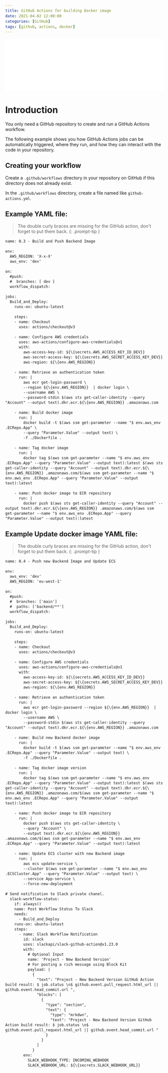 ```yaml
---
title: GitHub Actions for building Docker image
date: 2021-04-02 12:00:00
categories: [GitHub]
tags: [github, actions, docker]
---
```

<script defer data-domain="senad-d.github.io" src="https://plus.seki.ink/js/script.js"></script>
![](https://github.com/senad-d/senad-d.github.io/blob/main/_media/images/git-banner.png?raw=true)

# Introduction

You only need a GitHub repository to create and run a GitHub Actions workflow. 

The following example shows you how GitHub Actions jobs can be automatically triggered, where they run, and how they can interact with the code in your repository.

## Creating your workflow

Create a `.github/workflows` directory in your repository on GitHub if this directory does not already exist.

In the `.github/workflows` directory, create a file named like `github-actions.yml`.

## Example YAML file:

> The double curly braces are missing for the GitHub action, don't forget to put them back.
{: .prompt-tip }

```shell
name: 0.3 - Build and Push Backend Image

env:
  AWS_REGION: 'X-x-X'
  aws_env: 'dev'

on:
  #push:
  #  branches: [ dev ]
  workflow_dispatch:
  
jobs:
  Build_and_Deploy:
    runs-on: ubuntu-latest

    steps:
    - name: Checkout
      uses: actions/checkout@v3

    - name: Configure AWS credentials
      uses: aws-actions/configure-aws-credentials@v1
      with:
        aws-access-key-id: ${\{secrets.AWS_ACCESS_KEY_ID_DEV}} 
        aws-secret-access-key: ${\{secrets.AWS_SECRET_ACCESS_KEY_DEV}} 
        aws-region: ${\{env.AWS_REGION}} 

    - name: Retrieve an authentication token
      run: |
        aws ecr get-login-password \
        --region ${\{env.AWS_REGION}}  | docker login \
        --username AWS \
        --password-stdin $(aws sts get-caller-identity --query "Account" --output text).dkr.ecr.${\{env.AWS_REGION}} .amazonaws.com

    - name: Build docker image
      run: |
        docker build -t $(aws ssm get-parameter --name "$ env.aws_env .ECRepo.App" \
        --query "Parameter.Value" --output text) \
        -f ./Dockerfile .

    - name: Tag docker image
      run: |
        docker tag $(aws ssm get-parameter --name "$ env.aws_env .ECRepo.App" --query "Parameter.Value" --output text):latest $(aws sts get-caller-identity --query "Account" --output text).dkr.ecr.${\{env.AWS_REGION}} .amazonaws.com/$(aws ssm get-parameter --name "$ env.aws_env .ECRepo.App" --query "Parameter.Value" --output text):latest

    - name: Push docker image to ECR repository
      run: | 
        docker push $(aws sts get-caller-identity --query "Account" --output text).dkr.ecr.${\{env.AWS_REGION}} .amazonaws.com/$(aws ssm get-parameter --name "$ env.aws_env .ECRepo.App" --query "Parameter.Value" --output text):latest
```


## Example Update docker image YAML file:

> The double curly braces are missing for the GitHub action, don't forget to put them back.
{: .prompt-tip }

```shell
name: 0.4 - Push new Backend Image and Update ECS 

env:
  aws_env: 'dev'
  AWS_REGION: 'eu-west-1'

on:
  #push:
  #  branches: ['main']
  #  paths: ['backend/**']
  workflow_dispatch:
  
jobs:
  Build_and_Deploy:
    runs-on: ubuntu-latest

    steps:
    - name: Checkout
      uses: actions/checkout@v3

    - name: Configure AWS credentials
      uses: aws-actions/configure-aws-credentials@v1
      with:
        aws-access-key-id: ${\{secrets.AWS_ACCESS_KEY_ID_DEV}} 
        aws-secret-access-key: ${\{secrets.AWS_SECRET_ACCESS_KEY_DEV}} 
        aws-region: ${\{env.AWS_REGION}} 

    - name: Retrieve an authentication token
      run: |
        aws ecr get-login-password --region ${\{env.AWS_REGION}}  | docker login \
        --username AWS \
        --password-stdin $(aws sts get-caller-identity --query "Account" --output text).dkr.ecr.${\{env.AWS_REGION}} .amazonaws.com

    - name: Build new Backend docker image
      run: |
        docker build -t $(aws ssm get-parameter --name "$ env.aws_env .ECRepo.App" --query "Parameter.Value" --output text) \
        -f ./Dockerfile .

    - name: Tag docker image version
      run: |
        docker tag $(aws ssm get-parameter --name "$ env.aws_env .ECRepo.App" --query "Parameter.Value" --output text):latest $(aws sts get-caller-identity --query "Account" --output text).dkr.ecr.${\{env.AWS_REGION}} .amazonaws.com/$(aws ssm get-parameter --name "$ env.aws_env .ECRepo.App" --query "Parameter.Value" --output text):latest

    - name: Push docker image to ECR repository
      run: | 
        docker push $(aws sts get-caller-identity \
        --query "Account" \
        --output text).dkr.ecr.${\{env.AWS_REGION}} .amazonaws.com/$(aws ssm get-parameter --name "$ env.aws_env .ECRepo.App" --query "Parameter.Value" --output text):latest

    - name: Update ECS cluster with new Backend image
      run: | 
        aws ecs update-service \
        --cluster $(aws ssm get-parameter --name "$ env.aws_env .ECSCluster.App" --query "Parameter.Value" --output text) \
        --service App-service \
        --force-new-deployment

# Send notification to Slack private chanel.
  slack-workflow-status:
    if: always()
    name: Post Workflow Status To Slack
    needs:
      - Build_and_Deploy
    runs-on: ubuntu-latest
    steps:
      - name: Slack Workflow Notification
        id: slack
        uses: slackapi/slack-github-action@v1.23.0
        with:
          # Optional Input
          name: 'Project - New Backend Version'
          # For posting a rich message using Block Kit
          payload: |
            {
              "text": "Project - New Backend Version GitHub Action build result: $ job.status \n$ github.event.pull_request.html_url || github.event.head_commit.url ",
              "blocks": [
                {
                  "type": "section",
                  "text": {
                    "type": "mrkdwn",
                    "text": "Project - New Backend Version GitHub Action build result: $ job.status \n$ github.event.pull_request.html_url || github.event.head_commit.url "
                  }
                }
              ]
            }
        env:
          SLACK_WEBHOOK_TYPE: INCOMING_WEBHOOK
          SLACK_WEBHOOK_URL: ${\{secrets.SLACK_WEBHOOK_URL}} 
```